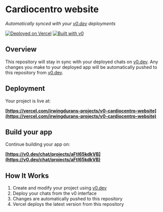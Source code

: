 # Cardiocentro website

*Automatically synced with your [v0.dev](https://v0.dev) deployments*

[![Deployed on Vercel](https://img.shields.io/badge/Deployed%20on-Vercel-black?style=for-the-badge&logo=vercel)](https://vercel.com/irwingdurans-projects/v0-cardiocentro-website)
[![Built with v0](https://img.shields.io/badge/Built%20with-v0.dev-black?style=for-the-badge)](https://v0.dev/chat/projects/aFtI65kdkVB)

## Overview

This repository will stay in sync with your deployed chats on [v0.dev](https://v0.dev).
Any changes you make to your deployed app will be automatically pushed to this repository from [v0.dev](https://v0.dev).

## Deployment

Your project is live at:

**[https://vercel.com/irwingdurans-projects/v0-cardiocentro-website](https://vercel.com/irwingdurans-projects/v0-cardiocentro-website)**

## Build your app

Continue building your app on:

**[https://v0.dev/chat/projects/aFtI65kdkVB](https://v0.dev/chat/projects/aFtI65kdkVB)**

## How It Works

1. Create and modify your project using [v0.dev](https://v0.dev)
2. Deploy your chats from the v0 interface
3. Changes are automatically pushed to this repository
4. Vercel deploys the latest version from this repository